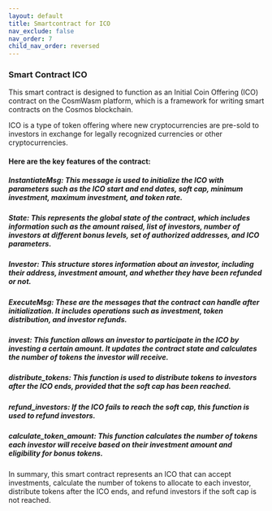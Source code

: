 ```yaml
---
layout: default
title: Smartcontract for ICO
nav_exclude: false
nav_order: 7
child_nav_order: reversed
---
```


### Smart Contract ICO

This smart contract is designed to function as an Initial Coin Offering (ICO) contract on the CosmWasm platform, which is a framework for writing smart contracts on the Cosmos blockchain.

ICO is a type of token offering where new cryptocurrencies are pre-sold to investors in exchange for legally recognized currencies or other cryptocurrencies.

#### Here are the key features of the contract:

##### InstantiateMsg: This message is used to initialize the ICO with parameters such as the ICO start and end dates, soft cap, minimum investment, maximum investment, and token rate.

##### State: This represents the global state of the contract, which includes information such as the amount raised, list of investors, number of investors at different bonus levels, set of authorized addresses, and ICO parameters.

##### Investor: This structure stores information about an investor, including their address, investment amount, and whether they have been refunded or not.

##### ExecuteMsg: These are the messages that the contract can handle after initialization. It includes operations such as investment, token distribution, and investor refunds.

##### invest: This function allows an investor to participate in the ICO by investing a certain amount. It updates the contract state and calculates the number of tokens the investor will receive.

##### distribute_tokens: This function is used to distribute tokens to investors after the ICO ends, provided that the soft cap has been reached.

##### refund_investors: If the ICO fails to reach the soft cap, this function is used to refund investors.

##### calculate_token_amount: This function calculates the number of tokens each investor will receive based on their investment amount and eligibility for bonus tokens.

In summary, this smart contract represents an ICO that can accept investments, calculate the number of tokens to allocate to each investor, distribute tokens after the ICO ends, and refund investors if the soft cap is not reached.
